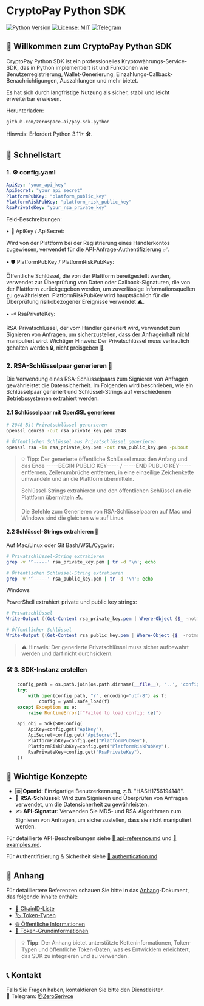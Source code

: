 # CryptoPay Python SDK

![Python Version](https://img.shields.io/badge/python-3.11+-blue.svg)
[![License: MIT](https://img.shields.io/badge/License-MIT-yellow.svg)](https://opensource.org/licenses/MIT)
[![Telegram](https://img.shields.io/badge/chat-Telegram-blue?logo=telegram)](https://t.me/ZeroSerivce)

## 🌟 Willkommen zum CryptoPay Python SDK

CryptoPay Python SDK ist ein professionelles Kryptowährungs-Service-SDK, das in Python implementiert ist und Funktionen wie Benutzerregistrierung, Wallet-Generierung, Einzahlungs-Callback-Benachrichtigungen, Auszahlungen und mehr bietet.

Es hat sich durch langfristige Nutzung als sicher, stabil und leicht erweiterbar erwiesen.

Herunterladen:

```bash
github.com/zerospace-ai/pay-sdk-python
```

Hinweis: Erfordert Python 3.11+ 🛠️.

## 🚀 Schnellstart
### 1. ⚙️ config.yaml

```yaml
ApiKey: "your_api_key"
ApiSecret: "your_api_secret"
PlatformPubKey: "platform_public_key"
PlatformRiskPubKey: "platform_risk_public_key"
RsaPrivateKey: "your_rsa_private_key"
```

Feld-Beschreibungen:

• 🔑 ApiKey / ApiSecret:

Wird von der Plattform bei der Registrierung eines Händlerkontos zugewiesen, verwendet für die API-Anfrage-Authentifizierung ✅.

• 🛡️ PlatformPubKey / PlatformRiskPubKey:

Öffentliche Schlüssel, die von der Plattform bereitgestellt werden, verwendet zur Überprüfung von Daten oder Callback-Signaturen, die von der Plattform zurückgegeben werden, um zuverlässige Informationsquellen zu gewährleisten. PlatformRiskPubKey wird hauptsächlich für die Überprüfung risikobezogener Ereignisse verwendet ⚠️.

• 🗝️ RsaPrivateKey:

RSA-Privatschlüssel, der vom Händler generiert wird, verwendet zum Signieren von Anfragen, um sicherzustellen, dass der Anfrageinhalt nicht manipuliert wird. Wichtiger Hinweis: Der Privatschlüssel muss vertraulich gehalten werden 🔒, nicht preisgeben 🚫.

### 2. RSA-Schlüsselpaar generieren 🔐

Die Verwendung eines RSA-Schlüsselpaars zum Signieren von Anfragen gewährleistet die Datensicherheit. Im Folgenden wird beschrieben, wie ein Schlüsselpaar generiert und Schlüssel-Strings auf verschiedenen Betriebssystemen extrahiert werden.

#### 2.1 Schlüsselpaar mit OpenSSL generieren

```bash
# 2048-Bit-Privatschlüssel generieren
openssl genrsa -out rsa_private_key.pem 2048

# Öffentlichen Schlüssel aus Privatschlüssel generieren
openssl rsa -in rsa_private_key.pem -out rsa_public_key.pem -pubout
```

> 💡 Tipp: Der generierte öffentliche Schlüssel muss den Anfang und das Ende -----BEGIN PUBLIC KEY----- / -----END PUBLIC KEY----- entfernen, Zeilenumbrüche entfernen, in eine einzeilige Zeichenkette umwandeln und an die Plattform übermitteln.
> 
> Schlüssel-Strings extrahieren und den öffentlichen Schlüssel an die Plattform übermitteln 📤.
>
>Die Befehle zum Generieren von RSA-Schlüsselpaaren auf Mac und Windows sind die gleichen wie auf Linux.

#### 2.2 Schlüssel-Strings extrahieren 🔑

Auf Mac/Linux oder Git Bash/WSL/Cygwin:

```bash
# Privatschlüssel-String extrahieren
grep -v '^-----' rsa_private_key.pem | tr -d '\n'; echo

# Öffentlichen Schlüssel-String extrahieren
grep -v '^-----' rsa_public_key.pem | tr -d '\n'; echo
```

Windows

PowerShell extrahiert private und public key strings:

```powershell
# Privatschlüssel
Write-Output ((Get-Content rsa_private_key.pem | Where-Object {$_ -notmatch "^-----"}) -join "")

# Öffentlicher Schlüssel
Write-Output ((Get-Content rsa_public_key.pem | Where-Object {$_ -notmatch "^-----"}) -join "")
```

> ⚠️ Hinweis: Der generierte Privatschlüssel muss sicher aufbewahrt werden und darf nicht durchsickern.


### 🛠️ 3. SDK-Instanz erstellen

```python
    config_path = os.path.join(os.path.dirname(__file__), '..', 'config.yaml')
    try:
        with open(config_path, "r", encoding="utf-8") as f:
            config = yaml.safe_load(f)
    except Exception as e:
        raise RuntimeError(f"Failed to load config: {e}")

    api_obj = Sdk(SDKConfig(
        ApiKey=config.get("ApiKey"),
        ApiSecret=config.get("ApiSecret"),
        PlatformPubKey=config.get("PlatformPubKey"),
        PlatformRiskPubKey=config.get("PlatformRiskPubKey"),
        RsaPrivateKey=config.get("RsaPrivateKey"),
    ))
```

## 🔑 Wichtige Konzepte

- 🆔 **OpenId**: Einzigartige Benutzerkennung, z.B. "HASH1756194148".
- 🔐 **RSA-Schlüssel**: Wird zum Signieren und Überprüfen von Anfragen verwendet, um die Datensicherheit zu gewährleisten.
- ✍️ **API-Signatur**: Verwenden Sie MD5- und RSA-Algorithmen zum Signieren von Anfragen, um sicherzustellen, dass sie nicht manipuliert werden.

Für detaillierte API-Beschreibungen siehe [🧩 api-reference.md](./api-reference.md) und [🧩 examples.md](./examples.md).

Für Authentifizierung & Sicherheit siehe [🧩 authentication.md](./authentication.md)

## 📎 Anhang

Für detailliertere Referenzen schauen Sie bitte in das [Anhang](./appendix.md)-Dokument, das folgende Inhalte enthält:

- [🧩 ChainID-Liste](./appendix.md#-chainid-liste)
- [🏷️ Token-Typen](./appendix.md#-token-typ)
- [🌐 Öffentliche Informationen](./appendix.md#-öffentliche-informationen)
- [🔰 Token-Grundinformationen](./appendix.md#-token-grundinformationen)

> 💡 **Tipp**: Der Anhang bietet unterstützte Ketteninformationen, Token-Typen und öffentliche Token-Daten, was es Entwicklern erleichtert, das SDK zu integrieren und zu verwenden.

## 📞 Kontakt

Falls Sie Fragen haben, kontaktieren Sie bitte den Dienstleister.  
💬 Telegram: [@ZeroSerivce](https://t.me/ZeroSerivce)